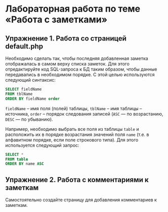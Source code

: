 # Лабораторная работа по теме «Работа с заметками»

## Упражнение 1. Работа со страницей default.php

Необходимо сделать так, чтобы последняя добавленная заметка отображалась в самом
верху списка заметок. Для этого отредактируйте код SQL-запроса к БД таким
образом, чтобы данные передавались в необходимом порядке. С этой целью
используются следующий синтаксис:

```sql
SELECT fieldName
FROM tblName
ORDER BY fieldName order
```

`fieldName` – имя поля (полей) таблицы, `tblName` – имя таблицы – источника,
`order` – порядок следования записей (`ASC` — по возрастанию, `DESC` — по
убыванию).

Например, необходимо выбрать все поля из таблицы `table` и расположить их в
порядке возрастания значений поля `name` (т.е. в алфавитном порядке, если поле
строкового типа). Для этого используется следующий запрос:

```sql
SELECT *
FROM table
ORDER BY name ASC
```

## Упражнение 2. Работа с комментариями к заметкам

Самостоятельно создайте страницу для добавления комментариев к заметкам.
